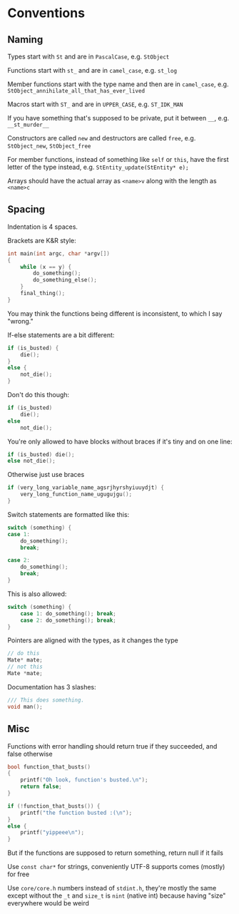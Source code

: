# Conventions

## Naming

Types start with `St` and are in `PascalCase`, e.g. `StObject`

Functions start with `st_` and are in `camel_case`, e.g. `st_log`

Member functions start with the type name and then are in `camel_case`, e.g. `StObject_annihilate_all_that_has_ever_lived`

Macros start with `ST_` and are in `UPPER_CASE`, e.g. `ST_IDK_MAN`

If you have something that's supposed to be private, put it between `__`, e.g. `__st_murder__`

Constructors are called `new` and destructors are called `free`, e.g. `StObject_new`, `StObject_free`

For member functions, instead of something like `self` or `this`, have the first letter of the type instead, e.g. `StEntity_update(StEntity* e);`

Arrays should have the actual array as `<name>v` along with the length as `<name>c`

## Spacing

Indentation is 4 spaces.

Brackets are K&R style:

```c
int main(int argc, char *argv[])
{
    while (x == y) {
        do_something();
        do_something_else();
    }
    final_thing();
}
```

You may think the functions being different is inconsistent, to which I say "wrong."

If-else statements are a bit different:

```c
if (is_busted) {
    die();
}
else {
    not_die();
}
```

Don't do this though:
```c
if (is_busted)
    die();
else
    not_die();
```

You're only allowed to have blocks without braces if it's tiny and on one line:

```c
if (is_busted) die();
else not_die();
```

Otherwise just use braces

```c
if (very_long_variable_name_agsrjhyrshyiuuydjt) {
    very_long_function_name_ugugujgu();
}
```

Switch statements are formatted like this:

```c
switch (something) {
case 1:
    do_something();
    break;

case 2:
    do_something();
    break;
}
```

This is also allowed:

```c
switch (something) {
    case 1: do_something(); break;
    case 2: do_something(); break;
}
```

Pointers are aligned with the types, as it changes the type

```c
// do this
Mate* mate;
// not this
Mate *mate;
```

Documentation has 3 slashes:
```c
/// This does something.
void man();
```

## Misc

Functions with error handling should return true if they succeeded, and false otherwise

```c
bool function_that_busts()
{
    printf("Oh look, function's busted.\n");
    return false;
}

if (!function_that_busts()) {
    printf("the function busted :(\n");
}
else {
    printf("yippeee\n");
}
```

But if the functions are supposed to return something, return null if it fails

Use `const char*` for strings, conveniently UTF-8 supports comes (mostly) for free

Use `core/core.h` numbers instead of `stdint.h`, they're mostly the same except without the `_t` and `size_t` is `nint` (native int) because having "size" everywhere would be weird